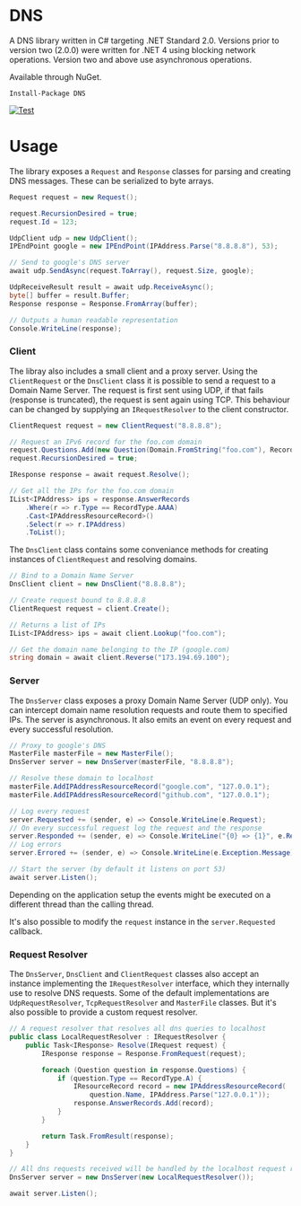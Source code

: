 ﻿# DNS

A DNS library written in C# targeting .NET Standard 2.0. Versions prior to version two (2.0.0) were written for .NET 4 using blocking network operations. Version two and above use asynchronous operations.

Available through NuGet.

	Install-Package DNS

[![Test](https://github.com/kapetan/dns/actions/workflows/test.yml/badge.svg)](https://github.com/kapetan/dns/actions/workflows/test.yml)

# Usage

The library exposes a `Request` and `Response` classes for parsing and creating DNS messages. These can be serialized to byte arrays.

```C#
Request request = new Request();

request.RecursionDesired = true;
request.Id = 123;

UdpClient udp = new UdpClient();
IPEndPoint google = new IPEndPoint(IPAddress.Parse("8.8.8.8"), 53);

// Send to google's DNS server
await udp.SendAsync(request.ToArray(), request.Size, google);

UdpReceiveResult result = await udp.ReceiveAsync();
byte[] buffer = result.Buffer;
Response response = Response.FromArray(buffer);

// Outputs a human readable representation
Console.WriteLine(response);
```

### Client

The libray also includes a small client and a proxy server. Using the `ClientRequest` or the `DnsClient` class it is possible to send a request to a Domain Name Server. The request is first sent using UDP, if that fails (response is truncated), the request is sent again using TCP. This behaviour can be changed by supplying an `IRequestResolver` to the client constructor.

```C#
ClientRequest request = new ClientRequest("8.8.8.8");

// Request an IPv6 record for the foo.com domain
request.Questions.Add(new Question(Domain.FromString("foo.com"), RecordType.AAAA));
request.RecursionDesired = true;

IResponse response = await request.Resolve();

// Get all the IPs for the foo.com domain
IList<IPAddress> ips = response.AnswerRecords
	.Where(r => r.Type == RecordType.AAAA)
	.Cast<IPAddressResourceRecord>()
	.Select(r => r.IPAddress)
	.ToList();
```

The `DnsClient` class contains some conveniance methods for creating instances of `ClientRequest` and resolving domains.

```C#
// Bind to a Domain Name Server
DnsClient client = new DnsClient("8.8.8.8");

// Create request bound to 8.8.8.8
ClientRequest request = client.Create();

// Returns a list of IPs
IList<IPAddress> ips = await client.Lookup("foo.com");

// Get the domain name belonging to the IP (google.com)
string domain = await client.Reverse("173.194.69.100");
```

### Server

The `DnsServer` class exposes a proxy Domain Name Server (UDP only). You can intercept domain name resolution requests and route them to specified IPs. The server is asynchronous. It also emits an event on every request and every successful resolution.

```C#
// Proxy to google's DNS
MasterFile masterFile = new MasterFile();
DnsServer server = new DnsServer(masterFile, "8.8.8.8");

// Resolve these domain to localhost
masterFile.AddIPAddressResourceRecord("google.com", "127.0.0.1");
masterFile.AddIPAddressResourceRecord("github.com", "127.0.0.1");

// Log every request
server.Requested += (sender, e) => Console.WriteLine(e.Request);
// On every successful request log the request and the response
server.Responded += (sender, e) => Console.WriteLine("{0} => {1}", e.Request, e.Response);
// Log errors
server.Errored += (sender, e) => Console.WriteLine(e.Exception.Message);

// Start the server (by default it listens on port 53)
await server.Listen();
```

Depending on the application setup the events might be executed on a different thread than the calling thread.

It's also possible to modify the `request` instance in the `server.Requested` callback.

### Request Resolver

The `DnsServer`, `DnsClient` and `ClientRequest` classes also accept an instance implementing the `IRequestResolver` interface, which they internally use to resolve DNS requests. Some of the default implementations are `UdpRequestResolver`, `TcpRequestResolver` and `MasterFile` classes. But it's also possible to provide a custom request resolver.

```C#
// A request resolver that resolves all dns queries to localhost
public class LocalRequestResolver : IRequestResolver {
	public Task<IResponse> Resolve(IRequest request) {
		IResponse response = Response.FromRequest(request);

		foreach (Question question in response.Questions) {
			if (question.Type == RecordType.A) {
				IResourceRecord record = new IPAddressResourceRecord(
					question.Name, IPAddress.Parse("127.0.0.1"));
				response.AnswerRecords.Add(record);
			}
		}

		return Task.FromResult(response);
	}
}

// All dns requests received will be handled by the localhost request resolver
DnsServer server = new DnsServer(new LocalRequestResolver());

await server.Listen();
```

